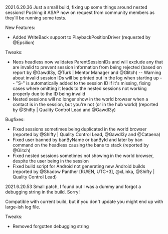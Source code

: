 2021.6.20.36
Just a small build, fixing up some things around nested sessions! Pushing it ASAP now on request from community members as they'll be running some tests.

New Features:
- Added WriteBack support to PlaybackPositionDriver (requested by @Epsilion)

Tweaks:
- Neos headless now validates ParentSessionIDs and will exclude any that are invalid to prevent session information from being rejected (based on report by @Gawdl3y, @Turk | Mentor Manager and @Glitch)
-- Warning about invalid session IDs will be printed out in the log when starting up
-- "S-" is automatically added to the session ID if it's missing, fixing cases where omitting it leads to the nested sessions not working properly due to the ID being invalid
- Nested sessions will no longer show in the world browser when a contact is in the session, but you're not (or in the hub world) (reported by @Shifty | Quality Control Lead and @Gawdl3y)

Bugfixes:
- Fixed sessions sometimes being duplicated in the world browser (reported by @Shifty | Quality Control Lead, @Gawdl3y and @Cataena)
- Fixed user banned by banByName or banById and later by ban command on the headless causing the bans to stack (reported by @Glitch)
- Fixed nested sessions sometimes not showing in the world browser, despite the user being in the session
- Fixed build script for Android not generating new Android builds (reported by @Shadow Panther [RU/EN, UTC+3], @xLinka, @Shifty | Quality Control Lead)

2021.6.20.53
Small patch, I found out I was a dummy and forgot a debugging string in the build. Sorry!

Compatible with current build, but if you don't update you might end up with large-ish log file.

Tweaks:
- Removed forgotten debugging string